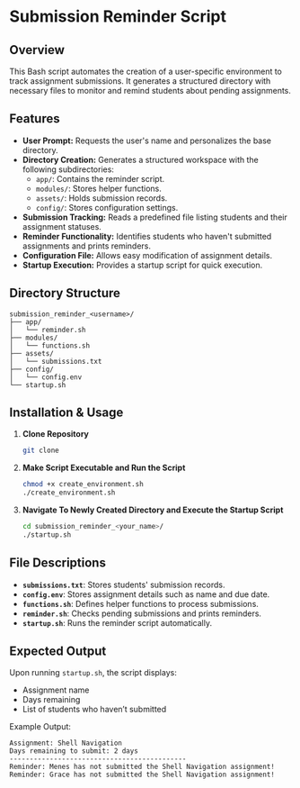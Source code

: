 # Submission Reminder Script

## Overview
This Bash script automates the creation of a user-specific environment to track assignment submissions. It generates a structured directory with necessary files to monitor and remind students about pending assignments.

## Features
- **User Prompt:** Requests the user's name and personalizes the base directory.
- **Directory Creation:** Generates a structured workspace with the following subdirectories:
  - `app/`: Contains the reminder script.
  - `modules/`: Stores helper functions.
  - `assets/`: Holds submission records.
  - `config/`: Stores configuration settings.
- **Submission Tracking:** Reads a predefined file listing students and their assignment statuses.
- **Reminder Functionality:** Identifies students who haven't submitted assignments and prints reminders.
- **Configuration File:** Allows easy modification of assignment details.
- **Startup Execution:** Provides a startup script for quick execution.

## Directory Structure
```
submission_reminder_<username>/
├── app/
│   └── reminder.sh
├── modules/
│   └── functions.sh
├── assets/
│   └── submissions.txt
├── config/
│   └── config.env
└── startup.sh
```

## Installation & Usage
1. **Clone Repository**
   ```bash
   git clone 
   ```

2. **Make Script Executable and Run the Script**
   ```bash
   chmod +x create_environment.sh
   ./create_environment.sh
   ```
3. **Navigate To Newly Created Directory and Execute the Startup Script**
   ```bash
   cd submission_reminder_<your_name>/
   ./startup.sh
   ```

## File Descriptions
- **`submissions.txt`**: Stores students' submission records.
- **`config.env`**: Stores assignment details such as name and due date.
- **`functions.sh`**: Defines helper functions to process submissions.
- **`reminder.sh`**: Checks pending submissions and prints reminders.
- **`startup.sh`**: Runs the reminder script automatically.

## Expected Output
Upon running `startup.sh`, the script displays:
- Assignment name
- Days remaining
- List of students who haven’t submitted

Example Output:
```
Assignment: Shell Navigation
Days remaining to submit: 2 days
--------------------------------------------
Reminder: Menes has not submitted the Shell Navigation assignment!
Reminder: Grace has not submitted the Shell Navigation assignment!
```


